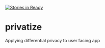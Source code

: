 [![Stories in Ready](https://badge.waffle.io/chivalrousGiants/privatize.png?label=ready&title=Ready)](https://waffle.io/chivalrousGiants/privatize)
# privatize
Applying differential privacy to user facing app
